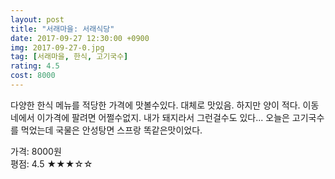 ```yaml
---
layout: post
title: "서래마을: 서래식당"
date: 2017-09-27 12:30:00 +0900
img: 2017-09-27-0.jpg
tag: [서래마을, 한식, 고기국수]
rating: 4.5
cost: 8000
---
```

다양한 한식 메뉴를 적당한 가격에 맛볼수있다. 대체로 맛있음. 하지만 양이 적다. 이동네에서 이가격에 팔려면 어쩔수없지. 내가 돼지라서 그런걸수도 있다...
오늘은 고기국수를 먹었는데 국물은 안성탕면 스프랑 똑같은맛이었다.

가격: 8000원 <br>
평점: 4.5 &#9733;&#9733;&#9733;&#9734;&#9734;
